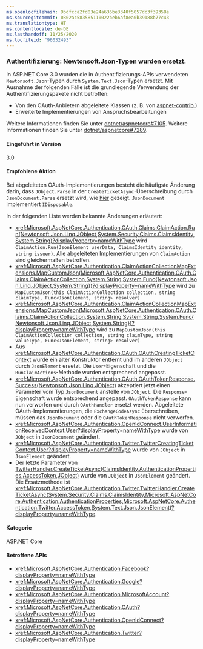 ```yaml
---
ms.openlocfilehash: 9bdfcca2fd03e24a636be3340f5057dc3f39358e
ms.sourcegitcommit: 0802ac583585110022beb6af8ea0b39188b77c43
ms.translationtype: HT
ms.contentlocale: de-DE
ms.lasthandoff: 11/25/2020
ms.locfileid: "96032493"
---
```

### <a name="authentication-newtonsoftjson-types-replaced"></a>Authentifizierung: Newtonsoft.Json-Typen wurden ersetzt.

In ASP.NET Core 3.0 wurden die in Authentifizierungs-APIs verwendeten `Newtonsoft.Json`-Typen durch `System.Text.Json`-Typen ersetzt. Mit Ausnahme der folgenden Fälle ist die grundlegende Verwendung der Authentifizierungspakete nicht betroffen:

* Von den OAuth-Anbietern abgeleitete Klassen (z. B. von [aspnet-contrib ](https://github.com/aspnet-contrib/AspNet.Security.OAuth.Providers))
* Erweiterte Implementierungen von Anspruchsbearbeitungen

Weitere Informationen finden Sie unter [dotnet/aspnetcore#7105](https://github.com/dotnet/aspnetcore/pull/7105). Weitere Informationen finden Sie unter [dotnet/aspnetcore#7289](https://github.com/dotnet/aspnetcore/issues/7289).

#### <a name="version-introduced"></a>Eingeführt in Version

3.0

#### <a name="recommended-action"></a>Empfohlene Aktion

Bei abgeleiteten OAuth-Implementierungen besteht die häufigste Änderung darin, dass `JObject.Parse` in der `CreateTicketAsync`-Überschreibung durch `JsonDocument.Parse` ersetzt wird, wie [hier](https://github.com/dotnet/aspnetcore/pull/7105/files?utf8=%E2%9C%93&diff=unified&w=1#diff-e1c9f9740a6fe8021020a6f249c589b0L40) gezeigt. `JsonDocument` implementiert `IDisposable`.

In der folgenden Liste werden bekannte Änderungen erläutert:

- <xref:Microsoft.AspNetCore.Authentication.OAuth.Claims.ClaimAction.Run(Newtonsoft.Json.Linq.JObject,System.Security.Claims.ClaimsIdentity,System.String)?displayProperty=nameWithType> wird `ClaimAction.Run(JsonElement userData, ClaimsIdentity identity, string issuer)`. Alle abgeleiteten Implementierungen von `ClaimAction` sind gleichermaßen betroffen.
- <xref:Microsoft.AspNetCore.Authentication.ClaimActionCollectionMapExtensions.MapCustomJson(Microsoft.AspNetCore.Authentication.OAuth.Claims.ClaimActionCollection,System.String,System.Func{Newtonsoft.Json.Linq.JObject,System.String})?displayProperty=nameWithType> wird zu `MapCustomJson(this ClaimActionCollection collection, string claimType, Func<JsonElement, string> resolver)`
- <xref:Microsoft.AspNetCore.Authentication.ClaimActionCollectionMapExtensions.MapCustomJson(Microsoft.AspNetCore.Authentication.OAuth.Claims.ClaimActionCollection,System.String,System.String,System.Func{Newtonsoft.Json.Linq.JObject,System.String})?displayProperty=nameWithType> wird zu `MapCustomJson(this ClaimActionCollection collection, string claimType, string valueType, Func<JsonElement, string> resolver)`
- Aus <xref:Microsoft.AspNetCore.Authentication.OAuth.OAuthCreatingTicketContext> wurde ein alter Konstruktor entfernt und im anderen `JObject` durch `JsonElement` ersetzt. Die `User`-Eigenschaft und die `RunClaimActions`-Methode wurden entsprechend angepasst.
- <xref:Microsoft.AspNetCore.Authentication.OAuth.OAuthTokenResponse.Success(Newtonsoft.Json.Linq.JObject)> akzeptiert jetzt einen Parameter vom Typ `JsonDocument` anstelle von `JObject`. Die `Response`-Eigenschaft wurde entsprechend angepasst. `OAuthTokenResponse` kann nun verworfen und durch `OAuthHandler` ersetzt werden. Abgeleitete OAuth-Implementierungen, die `ExchangeCodeAsync` überschreiben, müssen das `JsonDocument` oder die `OAuthTokenResponse` nicht verwerfen.
- <xref:Microsoft.AspNetCore.Authentication.OpenIdConnect.UserInformationReceivedContext.User?displayProperty=nameWithType> wurde von `JObject` in `JsonDocument` geändert.
- <xref:Microsoft.AspNetCore.Authentication.Twitter.TwitterCreatingTicketContext.User?displayProperty=nameWithType> wurde von `JObject` in `JsonElement` geändert.
- Der letzte Parameter von [TwitterHandler.CreateTicketAsync(ClaimsIdentity,AuthenticationProperties,AccessToken,JObject)](/dotnet/api/microsoft.aspnetcore.authentication.twitter.twitterhandler.createticketasync?view=aspnetcore-2.2#Microsoft_AspNetCore_Authentication_Twitter_TwitterHandler_CreateTicketAsync_System_Security_Claims_ClaimsIdentity_Microsoft_AspNetCore_Authentication_AuthenticationProperties_Microsoft_AspNetCore_Authentication_Twitter_AccessToken_Newtonsoft_Json_Linq_JObject_) wurde von `JObject` in `JsonElement` geändert. Die Ersatzmethode ist <xref:Microsoft.AspNetCore.Authentication.Twitter.TwitterHandler.CreateTicketAsync(System.Security.Claims.ClaimsIdentity,Microsoft.AspNetCore.Authentication.AuthenticationProperties,Microsoft.AspNetCore.Authentication.Twitter.AccessToken,System.Text.Json.JsonElement)?displayProperty=nameWithType>.

#### <a name="category"></a>Kategorie

ASP.NET Core

#### <a name="affected-apis"></a>Betroffene APIs

- <xref:Microsoft.AspNetCore.Authentication.Facebook?displayProperty=nameWithType>
- <xref:Microsoft.AspNetCore.Authentication.Google?displayProperty=nameWithType>
- <xref:Microsoft.AspNetCore.Authentication.MicrosoftAccount?displayProperty=nameWithType>
- <xref:Microsoft.AspNetCore.Authentication.OAuth?displayProperty=nameWithType>
- <xref:Microsoft.AspNetCore.Authentication.OpenIdConnect?displayProperty=nameWithType>
- <xref:Microsoft.AspNetCore.Authentication.Twitter?displayProperty=nameWithType>

<!--

#### Affected APIs

- `N:Microsoft.AspNetCore.Authentication.Facebook`
- `N:Microsoft.AspNetCore.Authentication.Google`
- `N:Microsoft.AspNetCore.Authentication.MicrosoftAccount`
- `N:Microsoft.AspNetCore.Authentication.OAuth`
- `N:Microsoft.AspNetCore.Authentication.OpenIdConnect`
- `N:Microsoft.AspNetCore.Authentication.Twitter`

-->
